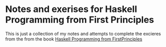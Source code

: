 # Notes and exerises for Haskell Programming from First Principles

This is just a collection of my notes and attempts to complete the excieres 
from the from the book 
[Haskell Programming from FirstPrinciples](http://haskellbook.com/)

